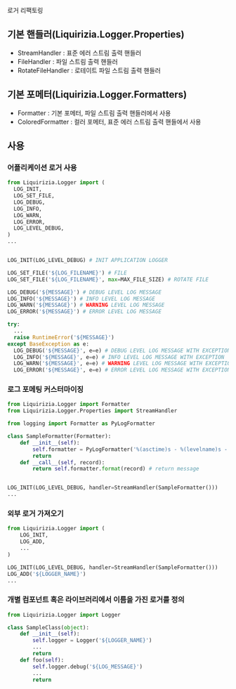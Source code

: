 로거 리팩토링

## 기본 핸들러(Liquirizia.Logger.Properties)

- StreamHandler : 표준 에러 스트림 출력 핸들러
- FileHandler : 파일 스트림 출력 핸들러
- RotateFileHandler : 로테이트 파일 스트림 출력 핸들러

## 기본 포메터(Liquirizia.Logger.Formatters)

- Formatter : 기본 포메터, 파일 스트림 출력 핸들러에서 사용
- ColoredFormatter : 컬러 포메터, 표준 에러 스트림 출력 핸들에서 사용

## 사용

### 어플리케이션 로거 사용

```python
from Liquirizia.Logger import (
  LOG_INIT,
  LOG_SET_FILE,
  LOG_DEBUG,
  LOG_INFO,
  LOG_WARN,
  LOG_ERROR,
  LOG_LEVEL_DEBUG,
)
...


LOG_INIT(LOG_LEVEL_DEBUG) # INIT APPLICATION LOGGER

LOG_SET_FILE('${LOG_FILENAME}') # FILE
LOG_SET_FILE('${LOG_FILENAME}', max=MAX_FILE_SIZE) # ROTATE FILE

LOG_DEBUG('${MESSAGE}') # DEBUG LEVEL LOG MESSAGE
LOG_INFO('${MESSAGE}') # INFO LEVEL LOG MESSAGE
LOG_WARN('${MESSAGE}') # WARNING LEVEL LOG MESSAGE
LOG_ERROR('${MESSAGE}') # ERROR LEVEL LOG MESSAGE

try:
  ...
  raise RuntimeError('${MESSAGE}')
except BaseException as e:
  LOG_DEBUG('${MESSAGE}', e=e) # DEBUG LEVEL LOG MESSAGE WITH EXCEPTION
  LOG_INFO('${MESSAGE}', e=e) # INFO LEVEL LOG MESSAGE WITH EXCEPTION
  LOG_WARN('${MESSAGE}', e=e) # WARNING LEVEL LOG MESSAGE WITH EXCEPTION
  LOG_ERROR('${MESSAGE}', e=e) # ERROR LEVEL LOG MESSAGE WITH EXCEPTION
```

### 로그 포메팅 커스터마이징

```python
from Liquirizia.Logger import Formatter
from Liquirizia.Logger.Properties import StreamHandler

from logging import Formatter as PyLogFormatter

class SampleFormatter(Formatter):
	def __init__(self):
		self.formatter = PyLogFormatter('%(asctime)s - %(levelname)s - %(message)s')
		return
	def __call__(self, record):
		return self.formatter.format(record) # return message


LOG_INIT(LOG_LEVEL_DEBUG, handler=StreamHandler(SampleFormatter()))
...
```

### 외부 로거 가져오기

```python
from Liquirizia.Logger import (
	LOG_INIT,
	LOG_ADD,
	...
)

LOG_INIT(LOG_LEVEL_DEBUG, handler=StreamHandler(SampleFormatter()))
LOG_ADD('${LOGGER_NAME}')
...
```

### 개별 컴포넌트 혹은 라이브러리에서 이름을 가진 로거를 정의

```python
from Liquirizia.Logger import Logger

class SampleClass(object):
	def __init__(self):
		self.logger = Logger('${LOGGER_NAME}')
		...
		return
	def foo(self):
		self.logger.debug('${LOG_MESSAGE}')
		...
		return
```
